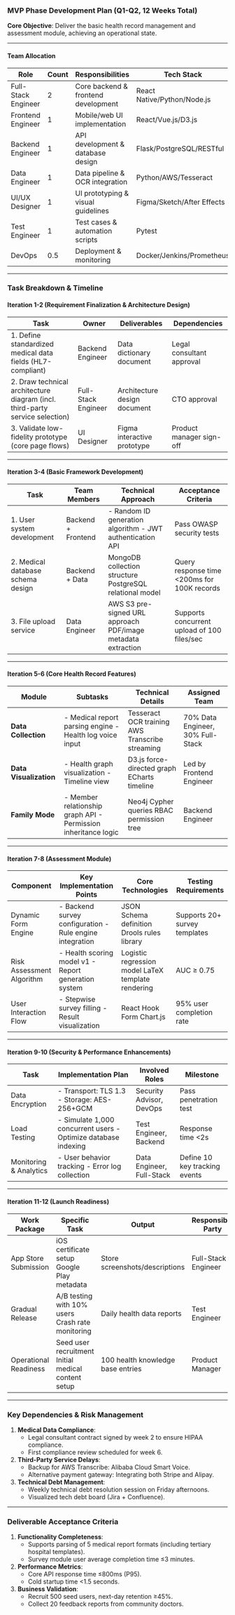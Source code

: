 

### **MVP Phase Development Plan (Q1-Q2, 12 Weeks Total)**

**Core Objective**: Deliver the basic health record management and assessment module, achieving an operational state.

------

#### **Team Allocation**

| Role                | Count | Responsibilities                    | Tech Stack                  |
| ------------------- | ----- | ----------------------------------- | --------------------------- |
| Full-Stack Engineer | 2     | Core backend & frontend development | React Native/Python/Node.js |
| Frontend Engineer   | 1     | Mobile/web UI implementation        | React/Vue.js/D3.js          |
| Backend Engineer    | 1     | API development & database design   | Flask/PostgreSQL/RESTful    |
| Data Engineer       | 1     | Data pipeline & OCR integration     | Python/AWS/Tesseract        |
| UI/UX Designer      | 1     | UI prototyping & visual guidelines  | Figma/Sketch/After Effects  |
| Test Engineer       | 1     | Test cases & automation scripts     | Pytest                      |
| DevOps              | 0.5   | Deployment & monitoring             | Docker/Jenkins/Prometheus   |

------

### **Task Breakdown & Timeline**

#### **Iteration 1-2 (Requirement Finalization & Architecture Design)**

| Task                                                         | Owner               | Deliverables                 | Dependencies              |
| ------------------------------------------------------------ | ------------------- | ---------------------------- | ------------------------- |
| 1. Define standardized medical data fields (HL7-compliant)   | Backend Engineer    | Data dictionary document     | Legal consultant approval |
| 2. Draw technical architecture diagram (incl. third-party service selection) | Full-Stack Engineer | Architecture design document | CTO approval              |
| 3. Validate low-fidelity prototype (core page flows)         | UI Designer         | Figma interactive prototype  | Product manager sign-off  |

------

#### **Iteration 3-4 (Basic Framework Development)**

| Task                              | Team Members       | Technical Approach                                           | Acceptance Criteria                         |
| --------------------------------- | ------------------ | ------------------------------------------------------------ | ------------------------------------------- |
| 1. User system development        | Backend + Frontend | - Random ID generation algorithm - JWT authentication API    | Pass OWASP security tests                   |
| 2. Medical database schema design | Backend + Data     | MongoDB collection structure PostgreSQL relational model     | Query response time <200ms for 100K records |
| 3. File upload service            | Data Engineer      | AWS S3 pre-signed URL approach PDF/image metadata extraction | Supports concurrent upload of 100 files/sec |

------

#### **Iteration 5-6 (Core Health Record Features)**

| Module                 | Subtasks                                                     | Technical Details                               | Assigned Team                     |
| ---------------------- | ------------------------------------------------------------ | ----------------------------------------------- | --------------------------------- |
| **Data Collection**    | - Medical report parsing engine - Health log voice input     | Tesseract OCR training AWS Transcribe streaming | 70% Data Engineer, 30% Full-Stack |
| **Data Visualization** | - Health graph visualization - Timeline view                 | D3.js force-directed graph ECharts timeline     | Led by Frontend Engineer          |
| **Family Mode**        | - Member relationship graph API - Permission inheritance logic | Neo4j Cypher queries RBAC permission tree       | Backend Engineer                  |

------

#### **Iteration 7-8 (Assessment Module)**

| Component                 | Key Implementation Points                                | Core Technologies                                  | Testing Requirements          |
| ------------------------- | -------------------------------------------------------- | -------------------------------------------------- | ----------------------------- |
| Dynamic Form Engine       | - Backend survey configuration - Rule engine integration | JSON Schema definition Drools rules library        | Supports 20+ survey templates |
| Risk Assessment Algorithm | - Health scoring model v1 - Report generation system     | Logistic regression model LaTeX template rendering | AUC ≥ 0.75                    |
| User Interaction Flow     | - Stepwise survey filling - Result visualization         | React Hook Form Chart.js                           | 95% user completion rate      |

------

#### **Iteration 9-10 (Security & Performance Enhancements)**

| Task                   | Implementation Plan                                          | Involved Roles            | Milestone                     |
| ---------------------- | ------------------------------------------------------------ | ------------------------- | ----------------------------- |
| Data Encryption        | - Transport: TLS 1.3 - Storage: AES-256+GCM                  | Security Advisor, DevOps  | Pass penetration test         |
| Load Testing           | - Simulate 1,000 concurrent users - Optimize database indexing | Test Engineer, Backend    | Response time <2s             |
| Monitoring & Analytics | - User behavior tracking - Error log collection              | Data Engineer, Full-Stack | Define 10 key tracking events |

------

#### **Iteration 11-12 (Launch Readiness)**

| Work Package          | Specific Task                                       | Output                            | Responsible Party   |
| --------------------- | --------------------------------------------------- | --------------------------------- | ------------------- |
| App Store Submission  | iOS certificate setup Google Play metadata          | Store screenshots/descriptions    | Full-Stack Engineer |
| Gradual Release       | A/B testing with 10% users Crash rate monitoring    | Daily health data reports         | Test Engineer       |
| Operational Readiness | Seed user recruitment Initial medical content setup | 100 health knowledge base entries | Product Manager     |

------

### **Key Dependencies & Risk Management**

1. **Medical Data Compliance**:
   - Legal consultant contract signed by week 2 to ensure HIPAA compliance.
   - First compliance review scheduled for week 6.
2. **Third-Party Service Delays**:
   - Backup for AWS Transcribe: Alibaba Cloud Smart Voice.
   - Alternative payment gateway: Integrating both Stripe and Alipay.
3. **Technical Debt Management**:
   - Weekly technical debt resolution session on Friday afternoons.
   - Visualized tech debt board (Jira + Confluence).

------

### **Deliverable Acceptance Criteria**

1. **Functionality Completeness**:
   - Supports parsing of 5 medical report formats (including tertiary hospital templates).
   - Survey module user average completion time ≤3 minutes.
2. **Performance Metrics**:
   - Core API response time ≤800ms (P95).
   - Cold startup time <1.5 seconds.
3. **Business Validation**:
   - Recruit 500 seed users, next-day retention ≥45%.
   - Collect 20 feedback reports from community doctors.